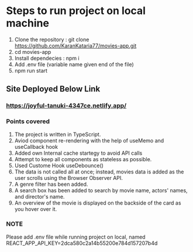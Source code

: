 # Steps to run project on local machine

1. Clone the repository : git clone https://github.com/KaranKataria77/movies-app.git
2. cd movies-app
3. Install dependecies : npm i
4. Add .env file (variable name given end of the file)
5. npm run start

## Site Deployed Below Link

### https://joyful-tanuki-4347ce.netlify.app/

### Points covered

1. The project is written in TypeScript.
2. Aviod component re-rendering with the help of useMemo and useCallback hook
3. Added own Internal cache startegy to avoid API calls
4. Attempt to keep all components as stateless as possible.
5. Used Custome Hook useDebounce()
6. The data is not called all at once; instead, movies data is added as the user scrolls using the Browser Observer API.
7. A genre filter has been added.
8. A search box has been added to search by movie name, actors' names, and director's name.
9. An overview of the movie is displayed on the backside of the card as you hover over it.

### NOTE

Please add .env file while running project on local, named REACT_APP_API_KEY=2dca580c2a14b55200e784d157207b4d 
